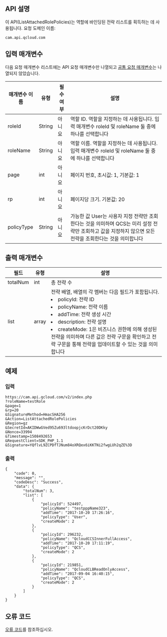 ## API 설명

이 API(ListAttachedRolePolicies)는 역할에 바인딩된 전략 리스트를 획득하는 데 사용됩니다.
요청 도메인 이름:

```
cam.api.qcloud.com
```

## 입력 매개변수

다음 요청 매개변수 리스트에는 API 요청 매개변수만 나열되고 [공통 요청 매개변수](https://cloud.tencent.com/document/api/213/6976)는 나열되지 않았습니다.

| 매개변수 이름   | 유형   | 필수 여부 | 설명                                                         |
| ---------- | ------ | ---- | ------------------------------------------------------------ |
| roleId     | String | 아니요   | 역할 ID. 역할을 지정하는 데 사용됩니다. 입력 매개변수 roleId 및 roleName 둘 중에 하나를 선택합니다        |
| roleName   | String | 아니요   | 역할 이름. 역할을 지정하는 데 사용됩니다. 입력 매개변수 roleId 및 roleName 둘 중에 하나를 선택합니다         |
| page       | int    | 아니요   | 페이지 번호, 초시값: 1, 기본값: 1                                  |
| rp         | int    | 아니요   | 페이지당 크기. 기본값: 20                                        |
| policyType | String | 아니요   | 가능한 값 User는 사용자 지정 전략만 조회한다는 것을 의미하며 QCS는 미리 설정 전략만 조회하고 값을 지정하지 않으면 모든 전략을 조회한다는 것을 의미합니다 |

## 출력 매개변수

| 필드     | 유형  | 설명                                                         |
| -------- | ----- | ------------------------------------------------------------ |
| totalNum | int   | 총 전략 수                                                     |
| list     | array | 전략 배열, 배열의 각 멤버는 다음 필드가 포함됩니다. <li>policyId: 전략 ID<li>policyName: 전략 이름<li>addTime: 전략 생성 시간<li>description: 전략 설명<li> createMode: 1은 비즈니스 권한에 의해 생성된 전략을 의미하며 다른 값은 전략 구문을 확인하고 전략 구문을 통해 전략을 업데이트할 수 있는 것을 의미합니다|

## 예제
### 입력
```
https://cam.api.qcloud.com/v2/index.php
?roleName=testRole
&page=1
&rp=20
&SignatureMethod=HmacSHA256
&Action=ListAttachedRolePolicies
&Region=gz
&SecretId=AKIDWwGVed95Zu693ltdoopjcKrDct20DKky
&Nonce=33994
&Timestamp=1508492653
&RequestClient=SDK_PHP_1.1
&Signature=YQflvL9ZCPDfTJNum84oXRQex6iKKTNi2fwgLUh2qZE%3D
```

### 출력

```
{
    "code": 0,
    "message": "",
    "codeDesc": "Success",
    "data": {
        "totalNum": 3,
        "list": [
            {
                "policyId": 524497,
                "policyName": "testpppName323",
                "addTime": "2017-10-20 17:26:16",
                "policyType": "User",
                "createMode": 2
            },
            {
                "policyId": 296232,
                "policyName": "QcloudCCSInnerFullAccess",
                "addTime": "2017-10-20 17:11:19",
                "policyType": "QCS",
                "createMode": 2
            },
            {
                "policyId": 219851,
                "policyName": "QcloudCLBReadOnlyAccess",
                "addTime": "2017-09-04 16:40:15",
                "policyType": "QCS",
                "createMode": 2
            }
        ]
    }
}
```

## 오류 코드
[오류 코드](https://cloud.tencent.com/document/product/598/13884)를 참조하십시오.
